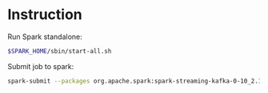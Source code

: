 # Instruction

Run Spark standalone:


```bash
$SPARK_HOME/sbin/start-all.sh
```

Submit job to spark:

```bash
spark-submit --packages org.apache.spark:spark-streaming-kafka-0-10_2.12:3.5.1,org.apache.spark:spark-sql-kafka-0-10_2.12:3.5.1,com.github.housepower:clickhouse-integration-spark_2.12:2.7.1,com.github.housepower:clickhouse-native-jdbc-shaded:2.7.1 streaming.py
```